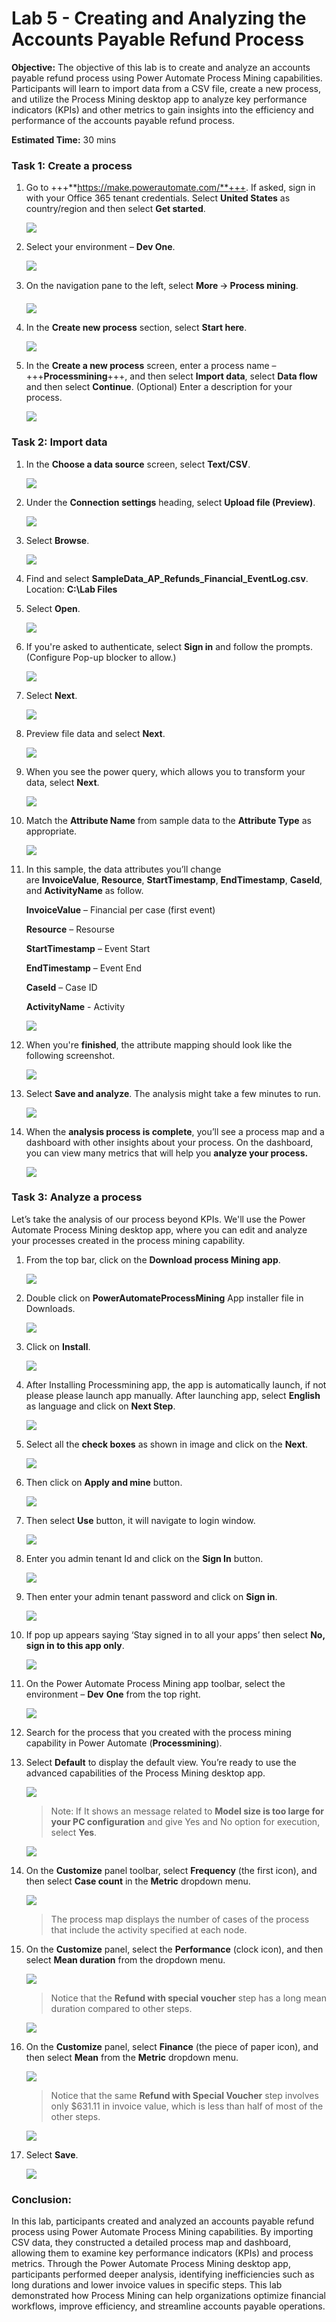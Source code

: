 # Lab 5 - Creating and Analyzing the Accounts Payable Refund Process

**Objective:** The objective of this lab is to create and analyze an
accounts payable refund process using Power Automate Process Mining
capabilities. Participants will learn to import data from a CSV file,
create a new process, and utilize the Process Mining desktop app to
analyze key performance indicators (KPIs) and other metrics to gain
insights into the efficiency and performance of the accounts payable
refund process.

**Estimated Time:** 30 mins

### Task 1: Create a process

1.  Go to +++**https://make.powerautomate.com/**+++. If asked, sign in with your Office 365 tenant credentials. Select **United States** as country/region and then select **Get started**.

    ![](./media/image1.png)

2.  Select your environment – **Dev One**.

    ![](./media/image2.png)


3.  On the navigation pane to the left, select **More** 🡪 **Process
    mining**.

    ![](./media/image3.png)

4.  In the **Create new process** section, select **Start here**.

    ![](./media/image4.png)

5.  In the **Create a new process** screen, enter a process name –
    +++**Processmining**+++, and then select **Import data**, select **Data flow** and then select
    **Continue**. (Optional) Enter a description for your process.

    ![](./media/image5.png)


### Task 2: Import data

1.  In the **Choose a data source** screen, select **Text/CSV**.

    ![](./media/image6.png)


2.  Under the **Connection settings** heading, select **Upload file
    (Preview)**.

    ![](./media/image7.png)

3.  Select **Browse**.

    ![](./media/image8.png)


4.  Find and select **SampleData_AP_Refunds_Financial_EventLog.csv**.
    Location: **C:\Lab Files**

5.  Select **Open**.

    ![](./media/image9.png)


6.  If you're asked to authenticate, select **Sign in** and follow the
    prompts. (Configure Pop-up blocker to allow.)

    ![](./media/image10.png)


7.  Select **Next**.

    ![](./media/image11.png)

8.  Preview file data and select **Next**.

    ![](./media/image12.png)


9.  When you see the power query, which allows you to transform your
    data, select **Next**.

    ![](./media/image13.png)

10. Match the **Attribute Name** from sample data to the **Attribute
    Type** as appropriate.

    ![](./media/image14.png)

11. In this sample, the data attributes you’ll change
    are **InvoiceValue**, **Resource**, **StartTimestamp**, **EndTimestamp**, **CaseId**,
    and **ActivityName** as follow.
    
    **InvoiceValue** – Financial per case (first event)
    
    **Resource** – Resourse
    
    **StartTimestamp** – Event Start
    
    **EndTimestamp** – Event End
    
    **CaseId** – Case ID
    
    **ActivityName** - Activity

    ![](./media/image15.png)

13. When you're **finished**, the attribute mapping should look like the
    following screenshot.

    ![](./media/image16.png)

14. Select **Save and analyze**. The analysis might take a few minutes
    to run.

    ![](./media/image17.png)


15. When the **analysis process is complete**, you’ll see a process map
    and a dashboard with other insights about your process. On the
    dashboard, you can view many metrics that will help you **analyze
    your process.**

    ![](./media/image18.png)


### Task 3: Analyze a process

Let’s take the analysis of our process beyond KPIs. We'll use the Power
Automate Process Mining desktop app, where you can edit and analyze your
processes created in the process mining capability.

1.  From the top bar, click on the **Download process Mining app**.

    ![](./media/image19.png)


2.  Double click on **PowerAutomateProcessMining** App installer file in
    Downloads.

    ![](./media/image20.png)


3.  Click on **Install**.

    ![](./media/image21.png)

4. After Installing Processmining app, the app is automatically launch, if not please please launch app manually. After launching app, select **English** as language and click on **Next Step**.

    ![](./media/image21a.png)

5. Select all the **check boxes** as shown in image and click on the **Next**.

    ![](./media/image21b.png)

6. Then click on **Apply and mine** button.

    ![](./media/image21c.png)

7. Then select **Use** button, it will navigate to login window.

    ![](./media/image21d.png)

8. Enter you admin tenant Id and click on the **Sign In** button.

    ![](./media/image21e.png)

9. Then enter your admin tenant password and click on **Sign in**.

    ![](./media/image21f.png)

10. If pop up appears saying ‘Stay signed in to all your apps’ then select **No, sign in to this app only**.

    ![](./media/image22.1.png)

11. On the Power Automate Process Mining app toolbar, select the
    environment – **Dev** **One** from the top right.

    ![](./media/image23.png)

12. Search for the process that you created with the process mining
    capability in Power Automate (**Processmining**).

13. Select **Default** to display the default view. You’re ready to use
    the advanced capabilities of the Process Mining desktop app.

    ![](./media/image24.png)


    > Note: If It shows an message related to **Model size is too large for your PC configuration** and give Yes and No option for execution, select **Yes**.

    ![](./media/image21g.png)


14. On the **Customize** panel toolbar, select **Frequency** (the first
    icon), and then select **Case count** in the **Metric** dropdown
    menu.

    ![](./media/image25.png)

    > The process map displays the number of cases of the process that
include the activity specified at each node.

15. On the **Customize** panel, select the **Performance** (clock icon),
    and then select **Mean duration** from the dropdown menu.

    ![](./media/image26.png)


    > Notice that the **Refund with special voucher** step has a long mean
duration compared to other steps.

     ![](./media/image27.png)


17. On the **Customize** panel, select **Finance** (the piece of paper
    icon), and then select **Mean** from the **Metric** dropdown menu.

    ![](./media/image28.png)

    > Notice that the same **Refund with Special Voucher** step involves
only \$631.11 in invoice value, which is less than half of most of the
other steps.

    ![](./media/image29.png)


18. Select **Save**.

    ![](./media/image30.png)

### Conclusion:

In this lab, participants created and analyzed an
accounts payable refund process using Power Automate Process Mining
capabilities. By importing CSV data, they constructed a detailed process
map and dashboard, allowing them to examine key performance indicators
(KPIs) and process metrics. Through the Power Automate Process Mining
desktop app, participants performed deeper analysis, identifying
inefficiencies such as long durations and lower invoice values in
specific steps. This lab demonstrated how Process Mining can help
organizations optimize financial workflows, improve efficiency, and
streamline accounts payable operations.
